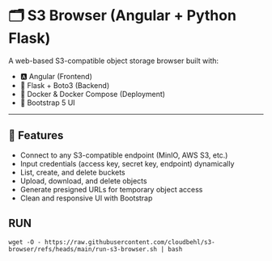 # 🗂️ S3 Browser (Angular + Python Flask)

A web-based S3-compatible object storage browser built with:

- 🅰️ Angular (Frontend)
- 🐍 Flask + Boto3 (Backend)
- 🐳 Docker & Docker Compose (Deployment)
- 🎨 Bootstrap 5 UI

---

## 🚀 Features

- Connect to any S3-compatible endpoint (MinIO, AWS S3, etc.)
- Input credentials (access key, secret key, endpoint) dynamically
- List, create, and delete buckets
- Upload, download, and delete objects
- Generate presigned URLs for temporary object access
- Clean and responsive UI with Bootstrap

## RUN

```
wget -O - https://raw.githubusercontent.com/cloudbehl/s3-browser/refs/heads/main/run-s3-browser.sh | bash
```
